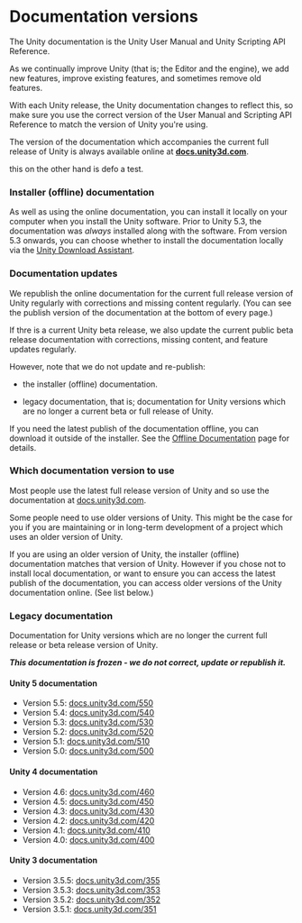 # Documentation versions

The Unity documentation is the Unity User Manual and Unity Scripting API Reference.

As we continually improve Unity (that is; the Editor and the engine), we add new features, improve existing features, and sometimes remove old features.

With each Unity release, the Unity documentation changes to reflect this,  so make sure you use the correct version of the User Manual and Scripting API Reference to match the version of Unity you're using.

The version of the documentation which accompanies the current full release of Unity is always available online at **[docs.unity3d.com](http://docs.unity3d.com/)**. 

this on the other hand is defo a test.

### Installer (offline) documentation
As well as using the online documentation, you can install it locally on your computer when you install the Unity software. Prior to Unity 5.3, the documentation was *always* installed along with the software. From version 5.3 onwards, you can choose whether to install the documentation locally via the [Unity Download Assistant](InstallingUnity).

### Documentation updates
We republish the online documentation for the current full release version of Unity regularly with corrections and missing content regularly. (You can see the publish version of the documentation at the bottom of every page.)

If thre is a current Unity beta release, we also update the current public beta release documentation with corrections, missing content, and feature updates regularly.

However, note that we do not update and re-publish:

* the installer (offline) documentation.

* legacy documentation, that is; documentation for Unity versions which are no longer a current beta or full release of Unity.

If you need the latest publish of the documentation offline, you can download it outside of the installer. See the [Offline Documentation](OfflineDocumentation) page for details.


### Which documentation version to use

Most people use the latest full release version of Unity and so use the documentation at [docs.unity3d.com](http://docs.unity3d.com).

Some people need to use older versions of Unity. This might be the case for you if you are maintaining or in long-term development of a project which uses an older version of Unity.

If you are using an older version of Unity, the installer (offline) documentation matches that version of Unity. However if you chose not to install local documentation, or want to ensure you can access the latest publish of the documentation, you can access older versions of the Unity documentation online. (See list below.)

### Legacy documentation

Documentation for Unity versions which are no longer the current full release or beta release version of Unity. 

***This documentation is frozen - we do not correct, update or republish it.***

#### Unity 5 documentation

* Version 5.5: [docs.unity3d.com/550](http://docs.unity3d.com/550)
* Version 5.4: [docs.unity3d.com/540](http://docs.unity3d.com/540)
* Version 5.3: [docs.unity3d.com/530](http://docs.unity3d.com/530)
* Version 5.2: [docs.unity3d.com/520](http://docs.unity3d.com/520)
* Version 5.1: [docs.unity3d.com/510](http://docs.unity3d.com/510)
* Version 5.0: [docs.unity3d.com/500](http://docs.unity3d.com/500)

#### Unity 4 documentation

* Version 4.6: [docs.unity3d.com/460](http://docs.unity3d.com/460)
* Version 4.5: [docs.unity3d.com/450](http://docs.unity3d.com/450)
* Version 4.3: [docs.unity3d.com/430](http://docs.unity3d.com/430)
* Version 4.2: [docs.unity3d.com/420](http://docs.unity3d.com/420)
* Version 4.1: [docs.unity3d.com/410](http://docs.unity3d.com/410)
* Version 4.0: [docs.unity3d.com/400](http://docs.unity3d.com/400)

#### Unity 3 documentation

* Version 3.5.5: [docs.unity3d.com/355](http://docs.unity3d.com/355)
* Version 3.5.3: [docs.unity3d.com/353](http://docs.unity3d.com/353)
* Version 3.5.2: [docs.unity3d.com/352](http://docs.unity3d.com/352)
* Version 3.5.1: [docs.unity3d.com/351](http://docs.unity3d.com/351)




